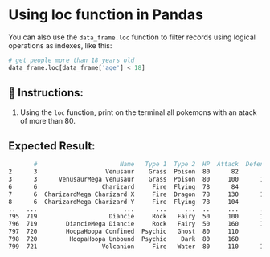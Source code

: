 # Using  loc function in Pandas

You can also use the `data_frame.loc` function to filter records using logical operations as indexes, like this:

```python
# get people more than 18 years old
data_frame.loc[data_frame['age'] < 18]
```

## 📝 Instructions:

1. Using the `loc` function, print on the terminal all pokemons with an atack of more than 80.

## Expected Result:

```bash
       #                       Name   Type 1  Type 2  HP  Attack  Defense  Sp. Atk  Sp. Def  Speed  Generation  Legendary
2      3                   Venusaur    Grass  Poison  80      82       83      100      100     80           1      False
3      3      VenusaurMega Venusaur    Grass  Poison  80     100      123      122      120     80           1      False
6      6                  Charizard     Fire  Flying  78      84       78      109       85    100           1      False
7      6  CharizardMega Charizard X     Fire  Dragon  78     130      111      130       85    100           1      False
8      6  CharizardMega Charizard Y     Fire  Flying  78     104       78      159      115    100           1      False
..   ...                        ...      ...     ...  ..     ...      ...      ...      ...    ...         ...        ...
795  719                    Diancie     Rock   Fairy  50     100      150      100      150     50           6       True
796  719        DiancieMega Diancie     Rock   Fairy  50     160      110      160      110    110           6       True
797  720        HoopaHoopa Confined  Psychic   Ghost  80     110       60      150      130     70           6       True
798  720         HoopaHoopa Unbound  Psychic    Dark  80     160       60      170      130     80           6       True
799  721                  Volcanion     Fire   Water  80     110      120      130       90     70           6       True
```